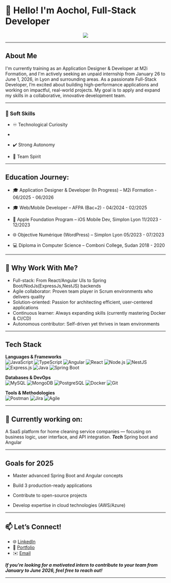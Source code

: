 # 👋 Hello! I'm Aochol, Full-Stack Developer
<p align="center">
  <a href="https://github.com/shawilayoul">
    <img src="https://readme-typing-svg.herokuapp.com/?lines=seeking+an+unpaid+internship+in+Full-Stack;JavaScript+React+|+NodJs+|+Spring+Boot+|+Angular+|;Passionate+about+clean+code+and+user-centered+apps;Lifelong+learner+and+team+player&center=true&width=600&height=45" />
  </a>
</p>

---

## About Me
I'm currently training as an Application Designer & Developer at M2i Formation, and I'm actively seeking an unpaid internship from January 26 to June 1, 2026, in Lyon and surrounding areas.
As a passionate Full-Stack Developer, I’m excited about building high-performance applications and working on impactful, real-world projects. My goal is to apply and expand my skills in a collaborative, innovative development team.

---

### 🧠 Soft Skills
-  ♾️ Technological Curiosity
- 
- ✔️ Strong Autonomy 

- 🤝 Team Spirit 
  
----

## Education Journey:
- 🎓 Application Designer & Developer (In Progress) – M2i Formation - 06/2025 - 06/2026

- 🎓 Web/Mobile Developer – AFPA (Bac+2) - 04/2024 - 02/2025

- 📱 Apple Foundation Program – iOS Mobile Dev, Simplon Lyon 11/2023 - 12/2023

- 🌐 Objective Numérique (WordPress) – Simplon Lyon 05/2023 - 07/2023

- 💻 Diploma in Computer Science – Comboni College, Sudan 2018 - 2020

---

## 🌟 Why Work With Me?
+ Full-stack: From React/Angular UIs to Spring Boot/NodJs(ExpressJs,NestJS) backends
+ Agile collaborator: Proven team player in Scrum environments who delivers quality
+ Solution-oriented: Passion for architecting efficient, user-centered applications
+ Continuous learner: Always expanding skills (currently mastering Docker & CI/CD)
+ Autonomous contributor: Self-driven yet thrives in team environments

---

##  Tech Stack
**Languages & Frameworks**  
![JavaScript](https://img.shields.io/badge/-JavaScript-F7DF1E?logo=javascript&logoColor=black)
![TypeScript](https://img.shields.io/badge/-TypeScript-3178C6?logo=typescript&logoColor=white)
![Angular](https://img.shields.io/badge/-Angular-DD0031?logo=angular&logoColor=white)
![React](https://img.shields.io/badge/-React-61DAFB?logo=react&logoColor=black)
![Node.js](https://img.shields.io/badge/-Node.js-339933?logo=nodedotjs&logoColor=white)
![NestJS](https://img.shields.io/badge/-NestJS-E0234E?logo=nestjs&logoColor=white)
![Express.js](https://img.shields.io/badge/-Express-000000?logo=express&logoColor=white)
![Java](https://img.shields.io/badge/-Java-ED8B00?logo=java&logoColor=white)
![Spring Boot](https://img.shields.io/badge/-Spring_Boot-6DB33F?logo=springboot&logoColor=white)

**Databases & DevOps**  
![MySQL](https://img.shields.io/badge/-MySQL-4479A1?logo=mysql&logoColor=white)
![MongoDB](https://img.shields.io/badge/-MongoDB-47A248?logo=mongodb&logoColor=white)
![PostgreSQL](https://img.shields.io/badge/-PostgreSQL-4169E1?logo=postgresql&logoColor=white)
![Docker](https://img.shields.io/badge/-Docker-2496ED?logo=docker&logoColor=white)
![Git](https://img.shields.io/badge/-Git-F05032?logo=git&logoColor=white)

**Tools & Methodologies**  
![Postman](https://img.shields.io/badge/-Postman-FF6C37?logo=postman&logoColor=white)
![Jira](https://img.shields.io/badge/-Jira-0052CC?logo=jira&logoColor=white)
![Agile](https://img.shields.io/badge/-Agile-0091D5?logo=agile&logoColor=white)

---

##  🚧 Currently working on:

A SaaS platform for home cleaning service companies — focusing on business logic, user interface, and API integration.
***Tech*** Spring boot and Angular

---

##  Goals for 2025

 - Master advanced Spring Boot and Angular concepts

- Build 3 production-ready applications

- Contribute to open-source projects

- Develop expertise in cloud technologies (AWS/Azure)

---

## 📫 Let’s Connect!

- 🌐 [LinkedIn](https://www.linkedin.com/in/aochol-ayoul-mojowok-654a7121a/)
- 🎨 [Portfolio](https://aocholportfolio.netlify.app/)
- ✉️ [Email](mailto:aocholayoul9@gmail.com)

 ***If you're looking for a motivated intern to contribute to your team from January to June 2026, feel free to reach out!***

---

